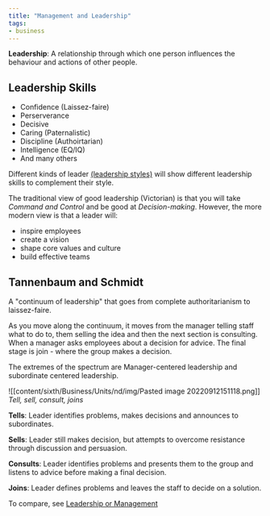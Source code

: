 ```yaml
---
title: "Management and Leadership"
tags:
- business
---
```


**Leadership**: A relationship through which one person influences the behaviour and actions of other people.

## Leadership Skills

- Confidence (Laissez-faire)
- Perserverance 
- Decisive
- Caring (Paternalistic)
- Discipline (Authoirtarian)
- Intelligence (EQ/IQ)
- And many others

Different kinds of leader [(leadership styles)](sixth/Business/Units/nd/LeadershipStyles.md) will show different leadership skills to complement their style.

The traditional view of good leadership (Victorian) is that you will take *Command and Control* and be good at *Decision-making*. However, the more modern view is that a leader will:

- inspire employees
- create a vision
- shape core values and culture
- build effective teams


## Tannenbaum and Schmidt

A "continuum of leadership" that goes from complete authoritarianism to laissez-faire. 

As you move along the continuum, it moves from the manager telling staff what to do to, them selling the idea and then the next section is consulting. When a manager asks employees about a decision for advice. The final stage is join - where the group makes a decision.

The extremes of the spectrum are Manager-centered leadership and subordinate centered leadership.

![[content/sixth/Business/Units/nd/img/Pasted image 20220912151118.png]]
*Tell, sell, consult, joins*

**Tells**: Leader identifies problems, makes decisions and announces to subordinates.

**Sells**: Leader still makes decision, but attempts to overcome resistance through discussion and persuasion.

**Consults**: Leader identifies problems and presents them to the group and listens to advice before making a final decision.

**Joins**: Leader defines problems and leaves the staff to decide on a solution.

To compare, see [Leadership or Management](sixth/Business/Units/nd/LeadershipOrManagement.md)

‎‎